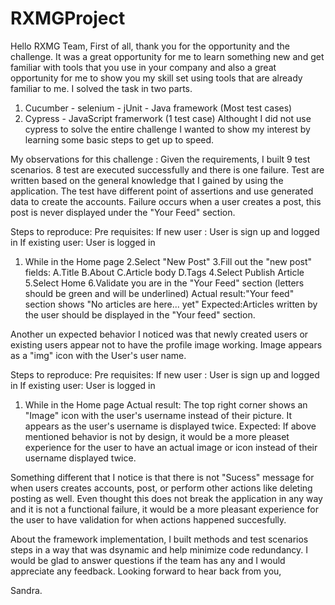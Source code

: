 # RXMGProject
Hello RXMG Team,
First of all, thank you for the opportunity and the challenge. It was a great opportunity for me to learn something new and get familiar with tools that you use in your company and also a great opportunity for me to show you my skill set using tools that are already familiar to me. 
I solved the task in two parts. 
1. Cucumber - selenium - jUnit - Java framework (Most test cases)
2. Cypress - JavaScript framerwork (1 test case)
Althought I did not use cypress to solve the entire challenge I wanted to show my interest by learning some basic steps to get up to speed. 

My observations for this challenge :
Given the requirements, I built 9 test scenarios. 8 test are executed successfully and there is one failure.
Test are written based on the general knowledge that I gained by using the application. The test have different point of assertions and use generated data to create the accounts.
Failure occurs when a user creates a post, this post is never displayed under the "Your Feed" section. 

Steps to reproduce:
Pre requisites:
If new user : User is sign up and logged in
If existing user: User is logged in
1. While in the Home page
2.Select "New Post"
3.Fill out the "new post" fields:
	A.Title
	B.About
	C.Article body
	D.Tags
4.Select Publish Article
5.Select Home
6.Validate you are in the "Your Feed" section (letters should be green and will be underlined)
Actual result:"Your feed" section shows "No articles are here... yet" 
Expected:Articles written by the user should be displayed in the "Your feed" section.

Another un expected behavior I noticed was that newly created users or existing users appear not to have the profile image working. Image appears as a "img" icon with the User's user name. 

Steps to reproduce:
Pre requisites:
If new user : User is sign up and logged in
If existing user: User is logged in
1. While in the Home page
Actual result: The top right corner shows an "Image" icon with the user's username instead of their picture. It appears as the user's username is displayed twice. 
Expected: If above mentioned behavior is not by design, it would be a more pleaset experience for the user to have an actual image or icon instead of their username displayed twice. 

Something different that I notice is that there is not "Sucess" message for when users creates accounts, post, or perform other actions like deleting posting as well. Even thought this does not break the application in any way and it is not a functional failure, it would be a more pleasant experience for the user to have validation for when actions happened succesfully. 

About the framework implementation, I built methods and test scenarios steps in a way that was dsynamic and help minimize code redundancy. 
I would be glad to answer questions if the team has any and I would appreciate any feedback. 
Looking forward to hear back from you,

Sandra.
